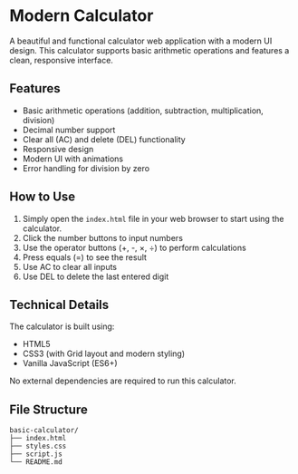 # Modern Calculator

A beautiful and functional calculator web application with a modern UI design. This calculator supports basic arithmetic operations and features a clean, responsive interface.

## Features

- Basic arithmetic operations (addition, subtraction, multiplication, division)
- Decimal number support
- Clear all (AC) and delete (DEL) functionality
- Responsive design
- Modern UI with animations
- Error handling for division by zero

## How to Use

1. Simply open the `index.html` file in your web browser to start using the calculator.
2. Click the number buttons to input numbers
3. Use the operator buttons (+, -, ×, ÷) to perform calculations
4. Press equals (=) to see the result
5. Use AC to clear all inputs
6. Use DEL to delete the last entered digit

## Technical Details

The calculator is built using:
- HTML5
- CSS3 (with Grid layout and modern styling)
- Vanilla JavaScript (ES6+)

No external dependencies are required to run this calculator.

## File Structure

```
basic-calculator/
├── index.html
├── styles.css
├── script.js
└── README.md
```
